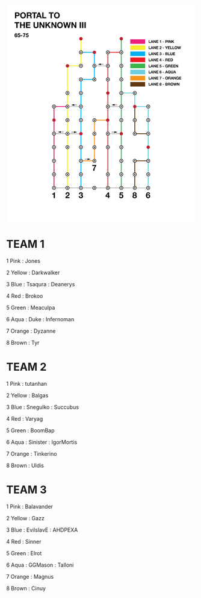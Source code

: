 ![UnknownIII](assets/Unknown3.png)

# TEAM 1

1 Pink
: Jones

2 Yellow
: Darkwalker

3 Blue 
: Tsaqura 
: Deanerys

4 Red 
: Brokoo

5 Green 
: Meaculpa

6 Aqua 
: Duke
: Infernoman 

7 Orange
: Dyzanne

8 Brown
: Tyr

# TEAM 2

1 Pink
: tutanhan

2 Yellow
: Balgas

3 Blue 
: Snegulko
: Succubus

4 Red 
: Varyag

5 Green 
: BoomBap

6 Aqua 
: Sinister
: IgorMortis

7 Orange
: Tinkerino

8 Brown
: Uldis


# TEAM 3

1 Pink
: Balavander 

2 Yellow
: Gazz

3 Blue 
: EvilslavE 
: AHDPEXA

4 Red 
: Sinner

5 Green
: Elrot

6 Aqua 
: GGMason
: Talloni

7 Orange
: Magnus

8 Brown
: Cinuy

